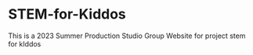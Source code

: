 # STEM-for-Kiddos
This is a 2023 Summer Production Studio Group Website for project stem for kIddos
